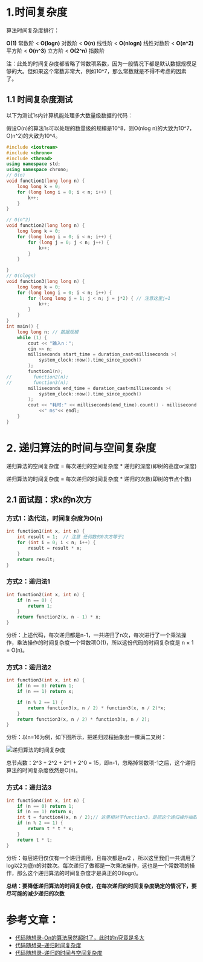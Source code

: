 # 1.时间复杂度
算法时间复杂度排行：

**O(1)** 常数阶 < **O(logn)** 对数阶 < **O(n)** 线性阶 < **O(nlogn)** 线性对数阶 <  **O(n^2)** 平方阶 < **O(n^3)** 立方阶 < **O(2^n)** 指数阶

注：此处的时间复杂度都省略了常数项系数，因为一般情况下都是默认数据规模足够的大。但如果这个常数非常大，例如10^7，那么常数就是不得不考虑的因素了。

## 1.1 时间复杂度测试
以下为测试1s内计算机能处理多大数量级数据的代码：

假设O(n)的算法1s可以处理的数量级的规模是10^8，则O(nlog n)的大致为10^7，O(n^2)的大致为10^4。

```cpp
#include <iostream>
#include <chrono>
#include <thread>
using namespace std;
using namespace chrono;
// O(n)
void function1(long long n) {
    long long k = 0;
    for (long long i = 0; i < n; i++) {
        k++;
    }
}

// O(n^2)
void function2(long long n) {
    long long k = 0;
    for (long long i = 0; i < n; i++) {
        for (long j = 0; j < n; j++) {
            k++;
        }
    }

}
// O(nlogn)
void function3(long long n) {
    long long k = 0;
    for (long long i = 0; i < n; i++) {
        for (long long j = 1; j < n; j = j*2) { // 注意这里j=1
            k++;
        }
    }
}
int main() {
    long long n; // 数据规模
    while (1) {
        cout << "输入n：";
        cin >> n;
        milliseconds start_time = duration_cast<milliseconds >(
            system_clock::now().time_since_epoch()
        );
        function1(n);
//        function2(n);
//        function3(n);
        milliseconds end_time = duration_cast<milliseconds >(
            system_clock::now().time_since_epoch()
        );
        cout << "耗时:" << milliseconds(end_time).count() - milliseconds(start_time).count()
            <<" ms"<< endl;
    }
}

```

# 2. 递归算法的时间与空间复杂度

递归算法的空间复杂度 = 每次递归的空间复杂度 * 递归的深度(即树的高度or深度)

递归算法的时间复杂度 = 每次递归的时间复杂度 * 递归的次数(即树的节点个数)

## 2.1 面试题：求x的n次方

### 方式1：迭代法，时间复杂度为O(n)
```cpp
int function1(int x, int n) {
    int result = 1;  // 注意 任何数的0次方等于1
    for (int i = 0; i < n; i++) {
        result = result * x;
    }
    return result;
}
```

### 方式2：递归法1
```cpp
int function2(int x, int n) {
    if (n == 0) {
        return 1;
    }
    return function2(x, n - 1) * x;
}
```
分析：上述代码，每次递归都是n-1，一共递归了n次，每次进行了一个乘法操作，乘法操作的时间复杂度一个常数项O(1)，所以这份代码的时间复杂度是 n × 1 = O(n)。

### 方式3：递归法2
```cpp
int function3(int x, int n) {
    if (n == 0) return 1;
    if (n == 1) return x;

    if (n % 2 == 1) {
        return function3(x, n / 2) * function3(x, n / 2)*x;
    }
    return function3(x, n / 2) * function3(x, n / 2);
}
```
分析：以n=16为例，如下图所示，把递归过程抽象出一棵满二叉树：

![递归算法的时间复杂度](https://code-thinking-1253855093.file.myqcloud.com/pics/20201209193909426.png)

总节点数：2^3 + 2^2 + 2^1 + 2^0 = 15，即n-1，忽略掉常数项-1之后，这个递归算法的时间复杂度依然是O(n)。

### 方式4：递归法3
```cpp
int function4(int x, int n) {
    if (n == 0) return 1;
    if (n == 1) return x;
    int t = function4(x, n / 2);// 这里相对于function3，是把这个递归操作抽取出来
    if (n % 2 == 1) {
        return t * t * x;
    }
    return t * t;
}
```
分析：每层递归仅仅有一个递归调用，且每次都是n/2 ，所以这里我们一共调用了log以2为底n的对数次。每次递归了做都是一次乘法操作，这也是一个常数项的操作，那么这个递归算法的时间复杂度才是真正的O(logn)。


**总结：要降低递归算法的时间复杂度，在每次递归的时间复杂度确定的情况下，要尽可能的减少递归的次数**


# 参考文章：
- [代码随想录-On的算法居然超时了，此时的n究竟是多大](https://github.com/NAMZseng/leetcode-master/blob/master/problems/%E5%89%8D%E5%BA%8F/On%E7%9A%84%E7%AE%97%E6%B3%95%E5%B1%85%E7%84%B6%E8%B6%85%E6%97%B6%E4%BA%86%EF%BC%8C%E6%AD%A4%E6%97%B6%E7%9A%84n%E7%A9%B6%E7%AB%9F%E6%98%AF%E5%A4%9A%E5%A4%A7%EF%BC%9F.md)
- [代码随想录-递归时间复杂度](https://github.com/NAMZseng/leetcode-master/blob/master/problems/%E5%89%8D%E5%BA%8F/%E9%80%9A%E8%BF%87%E4%B8%80%E9%81%93%E9%9D%A2%E8%AF%95%E9%A2%98%E7%9B%AE%EF%BC%8C%E8%AE%B2%E4%B8%80%E8%AE%B2%E9%80%92%E5%BD%92%E7%AE%97%E6%B3%95%E7%9A%84%E6%97%B6%E9%97%B4%E5%A4%8D%E6%9D%82%E5%BA%A6%EF%BC%81.md)
- [代码随想录-递归的时间与空间复杂度](https://github.com/NAMZseng/leetcode-master/blob/master/problems/%E5%89%8D%E5%BA%8F/%E9%80%92%E5%BD%92%E7%AE%97%E6%B3%95%E7%9A%84%E6%97%B6%E9%97%B4%E4%B8%8E%E7%A9%BA%E9%97%B4%E5%A4%8D%E6%9D%82%E5%BA%A6%E5%88%86%E6%9E%90.md)
